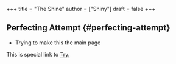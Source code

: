 +++
title = "The Shine"
author = ["Shiny"]
draft = false
+++

## Perfecting Attempt {#perfecting-attempt}

-   Trying to make this the main page

This is special link to [Try.](try.html)

